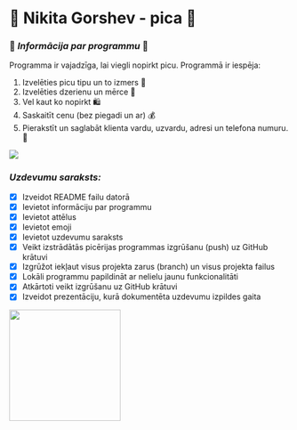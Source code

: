 # :pizza: Nikita Gorshev - pica :pizza:

### :floppy_disk: *Informācija par programmu* :floppy_disk:

Programma ir vajadzīga, lai viegli nopirkt picu. Programmā ir iespēja:

1.	Izvelēties picu tipu un to izmers :pizza:
2.	Izvelēties dzerienu un mērce :cup_with_straw:
3.	Vel kaut ko nopirkt :shopping:
4.	Saskaitīt cenu (bez piegadi un ar) :moneybag:
5.	Pierakstīt un saglabāt klienta vardu, uzvardu, adresi un telefona numuru. :page_facing_up: 

<img src="https://media.discordapp.net/attachments/399288246460350464/814640945316233226/unknown.png">

### *Uzdevumu saraksts:*
- [x]	Izveidot README failu datorā
- [x]	Ievietot informāciju par programmu
- [x]	Ievietot attēlus
- [x]	Ievietot emoji
- [x]	Ievietot uzdevumu saraksts
- [x]	Veikt izstrādātās picērijas programmas izgrūšanu (push) uz GitHub krātuvi
- [x]	Izgrūžot iekļaut visus projekta zarus (branch) un visus projekta failus
- [x]	Lokāli programmu papildināt ar nelielu jaunu funkcionalitāti
- [x]	Atkārtoti veikt izgrūšanu uz GitHub krātuvi
- [x]	Izveidot prezentāciju, kurā dokumentēta uzdevumu izpildes gaita

<img src="https://www.pizzashop.lv/images/small/dzeku.jpg" width="200">


